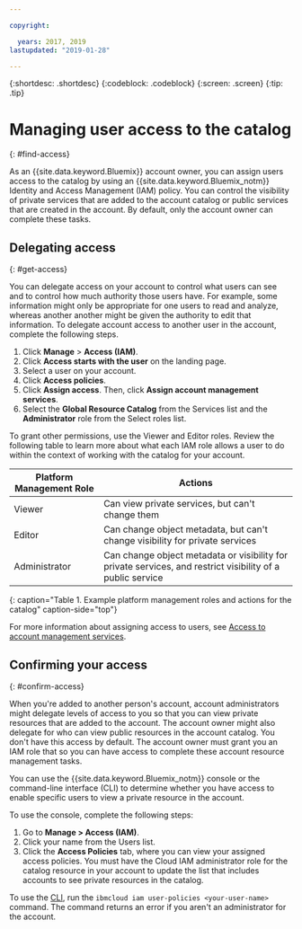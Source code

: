 ```yaml
---

copyright:

  years: 2017, 2019
lastupdated: "2019-01-28"

---
```


{:shortdesc: .shortdesc}
{:codeblock: .codeblock}
{:screen: .screen}
{:tip: .tip}

# Managing user access to the catalog
{: #find-access}

As an {{site.data.keyword.Bluemix}} account owner, you can assign users access to the catalog by using an {{site.data.keyword.Bluemix_notm}} Identity and Access Management (IAM) policy. You can control the visibility of private services that are added to the account catalog or public services that are created in the account. By default, only the account owner can complete these tasks.

## Delegating access
{: #get-access}

You can delegate access on your account to control what users can see and to control how much authority those users have. For example, some information might only be appropriate for one users to read and analyze, whereas another another might be given the authority to edit that information. To delegate account access to another user in the account, complete the following steps.

1. Click **Manage** > **Access (IAM)**.
2. Click **Access starts with the user** on the landing page.
3. Select a user on your account.
4. Click **Access policies**.
5. Click **Assign access**. Then, click **Assign account management services**.
6. Select the **Global Resource Catalog** from the Services list and the **Administrator** role from the Select roles list.

To grant other permissions, use the Viewer and Editor roles. Review the following table to learn more about what each IAM role allows a user to do within the context of working with the catalog for your account.

| Platform Management Role | Actions                                                                                                     |
|--------------------------|-------------------------------------------------------------------------------------------------------------|
| Viewer                   | Can view private services, but can't change them                                                            |
| Editor                   | Can change object metadata, but can't change visibility for private services                                |
| Administrator            | Can change object metadata or visibility for private services, and restrict visibility of a public service  |
{: caption="Table 1. Example platform management roles and actions for the catalog" caption-side="top"}

For more information about assigning access to users, see [Access to account management services](/docs/iam?topic=iam-acctmgmt#acctmgmt).

## Confirming your access
{: #confirm-access}

When you're added to another person's account, account administrators might delegate levels of access to you so that you can view private resources that are added to the account. The account owner might also delegate for who can view public resources in the account catalog. You don't have this access by default. The account owner must grant you an IAM role that so you can have access to complete these account resource management tasks.

You can use the {{site.data.keyword.Bluemix_notm}} console or the command-line interface (CLI) to determine whether you have access to enable specific users to view a private resource in the account.

To use the console, complete the following steps:

  1. Go to **Manage > Access (IAM)**.
  2. Click your name from the Users list.
  3. Click the **Access Policies** tab, where you can view your assigned access policies. You must have the Cloud IAM administrator role for the catalog resource in your account to update the list that includes accounts to see private resources in the catalog.


To use the [CLI](/docs/cli/reference/ibmcloud?topic=cloud-cli-ibmcloud_commands_iam#ibmcloud_commands_iam), run the `ibmcloud iam user-policies <your-user-name>` command. The command returns an error if you aren't an administrator for the account.
